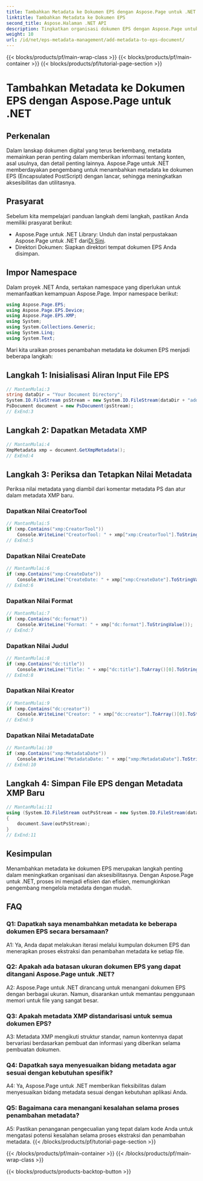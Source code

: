 ```yaml
---
title: Tambahkan Metadata ke Dokumen EPS dengan Aspose.Page untuk .NET
linktitle: Tambahkan Metadata ke Dokumen EPS
second_title: Aspose.Halaman .NET API
description: Tingkatkan organisasi dokumen EPS dengan Aspose.Page untuk .NET. Tambahkan metadata dengan mudah untuk meningkatkan aksesibilitas dan pengambilan informasi.
weight: 10
url: /id/net/eps-metadata-management/add-metadata-to-eps-document/
---
```


{{< blocks/products/pf/main-wrap-class >}}
{{< blocks/products/pf/main-container >}}
{{< blocks/products/pf/tutorial-page-section >}}

# Tambahkan Metadata ke Dokumen EPS dengan Aspose.Page untuk .NET

## Perkenalan

Dalam lanskap dokumen digital yang terus berkembang, metadata memainkan peran penting dalam memberikan informasi tentang konten, asal usulnya, dan detail penting lainnya. Aspose.Page untuk .NET memberdayakan pengembang untuk menambahkan metadata ke dokumen EPS (Encapsulated PostScript) dengan lancar, sehingga meningkatkan aksesibilitas dan utilitasnya.

## Prasyarat

Sebelum kita mempelajari panduan langkah demi langkah, pastikan Anda memiliki prasyarat berikut:

-  Aspose.Page untuk .NET Library: Unduh dan instal perpustakaan Aspose.Page untuk .NET dari[Di Sini](https://releases.aspose.com/page/net/).
- Direktori Dokumen: Siapkan direktori tempat dokumen EPS Anda disimpan.

## Impor Namespace

Dalam proyek .NET Anda, sertakan namespace yang diperlukan untuk memanfaatkan kemampuan Aspose.Page. Impor namespace berikut:

```csharp
using Aspose.Page.EPS;
using Aspose.Page.EPS.Device;
using Aspose.Page.EPS.XMP;
using System;
using System.Collections.Generic;
using System.Linq;
using System.Text;
```

Mari kita uraikan proses penambahan metadata ke dokumen EPS menjadi beberapa langkah:

## Langkah 1: Inisialisasi Aliran Input File EPS

```csharp
// MantanMulai:3
string dataDir = "Your Document Directory";
System.IO.FileStream psStream = new System.IO.FileStream(dataDir + "add_input.eps", System.IO.FileMode.Open, System.IO.FileAccess.Read);
PsDocument document = new PsDocument(psStream);
// ExEnd:3
```

## Langkah 2: Dapatkan Metadata XMP

```csharp
// MantanMulai:4
XmpMetadata xmp = document.GetXmpMetadata();
// ExEnd:4
```

## Langkah 3: Periksa dan Tetapkan Nilai Metadata

Periksa nilai metadata yang diambil dari komentar metadata PS dan atur dalam metadata XMP baru.

### Dapatkan Nilai CreatorTool

```csharp
// MantanMulai:5
if (xmp.Contains("xmp:CreatorTool"))
    Console.WriteLine("CreatorTool: " + xmp["xmp:CreatorTool"].ToStringValue());
// ExEnd:5
```

### Dapatkan Nilai CreateDate

```csharp
// MantanMulai:6
if (xmp.Contains("xmp:CreateDate"))
    Console.WriteLine("CreateDate: " + xmp["xmp:CreateDate"].ToStringValue());
// ExEnd:6
```

### Dapatkan Nilai Format

```csharp
// MantanMulai:7
if (xmp.Contains("dc:format"))
    Console.WriteLine("Format: " + xmp["dc:format"].ToStringValue());
// ExEnd:7
```

### Dapatkan Nilai Judul

```csharp
// MantanMulai:8
if (xmp.Contains("dc:title"))
    Console.WriteLine("Title: " + xmp["dc:title"].ToArray()[0].ToStringValue());
// ExEnd:8
```

### Dapatkan Nilai Kreator

```csharp
// MantanMulai:9
if (xmp.Contains("dc:creator"))
    Console.WriteLine("Creator: " + xmp["dc:creator"].ToArray()[0].ToStringValue());
// ExEnd:9
```

### Dapatkan Nilai MetadataDate

```csharp
// MantanMulai:10
if (xmp.Contains("xmp:MetadataDate"))
    Console.WriteLine("MetadataDate: " + xmp["xmp:MetadataDate"].ToStringValue());
// ExEnd:10
```

## Langkah 4: Simpan File EPS dengan Metadata XMP Baru

```csharp
// MantanMulai:11
using (System.IO.FileStream outPsStream = new System.IO.FileStream(dataDir + "add_output.eps", System.IO.FileMode.Create, System.IO.FileAccess.Write))
{
    document.Save(outPsStream);
}
// ExEnd:11
```

## Kesimpulan

Menambahkan metadata ke dokumen EPS merupakan langkah penting dalam meningkatkan organisasi dan aksesibilitasnya. Dengan Aspose.Page untuk .NET, proses ini menjadi efisien dan efisien, memungkinkan pengembang mengelola metadata dengan mudah.

## FAQ

### Q1: Dapatkah saya menambahkan metadata ke beberapa dokumen EPS secara bersamaan?

A1: Ya, Anda dapat melakukan iterasi melalui kumpulan dokumen EPS dan menerapkan proses ekstraksi dan penambahan metadata ke setiap file.

### Q2: Apakah ada batasan ukuran dokumen EPS yang dapat ditangani Aspose.Page untuk .NET?

A2: Aspose.Page untuk .NET dirancang untuk menangani dokumen EPS dengan berbagai ukuran. Namun, disarankan untuk memantau penggunaan memori untuk file yang sangat besar.

### Q3: Apakah metadata XMP distandarisasi untuk semua dokumen EPS?

A3: Metadata XMP mengikuti struktur standar, namun kontennya dapat bervariasi berdasarkan pembuat dan informasi yang diberikan selama pembuatan dokumen.

### Q4: Dapatkah saya menyesuaikan bidang metadata agar sesuai dengan kebutuhan spesifik?

A4: Ya, Aspose.Page untuk .NET memberikan fleksibilitas dalam menyesuaikan bidang metadata sesuai dengan kebutuhan aplikasi Anda.

### Q5: Bagaimana cara menangani kesalahan selama proses penambahan metadata?

A5: Pastikan penanganan pengecualian yang tepat dalam kode Anda untuk mengatasi potensi kesalahan selama proses ekstraksi dan penambahan metadata.
{{< /blocks/products/pf/tutorial-page-section >}}

{{< /blocks/products/pf/main-container >}}
{{< /blocks/products/pf/main-wrap-class >}}

{{< blocks/products/products-backtop-button >}}
